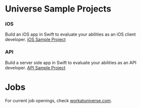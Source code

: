 # Universe Sample Projects

### iOS
Build an iOS app in Swift to evaluate your abilities as an iOS client developer.
[iOS Sample Project](iOSSampleProject.md)

### API
Build a server side app in Swift to evaluate your abilities as an API developer.
[API Sample Project](APISampleProject.md)


# Jobs
For current job openings, check [workatuniverse.com](https://workatuniverse.com).